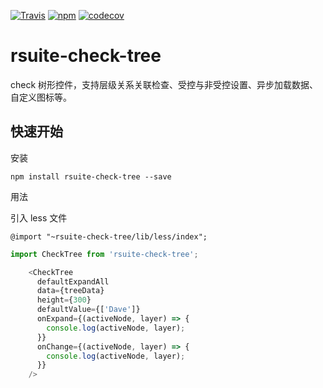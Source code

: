 [![Travis](https://img.shields.io/travis/rsuite/rsuite-check-tree.svg)](https://travis-ci.org/rsuite/rsuite-check-tree) [![npm](https://img.shields.io/npm/v/rsuite-check-tree.svg)](https://www.npmjs.com/package/rsuite-check-tree) [![codecov](https://codecov.io/gh/rsuite/rsuite-check-tree/branch/master/graph/badge.svg)](https://codecov.io/gh/rsuite/rsuite-check-tree)
# rsuite-check-tree

check 树形控件，支持层级关系关联检查、受控与非受控设置、异步加载数据、自定义图标等。



## 快速开始

安装

```
npm install rsuite-check-tree --save
```

用法

引入 less 文件
```
@import "~rsuite-check-tree/lib/less/index";
```


```js
import CheckTree from 'rsuite-check-tree';

    <CheckTree
      defaultExpandAll
      data={treeData}
      height={300}
      defaultValue={['Dave']}
      onExpand={(activeNode, layer) => {
        console.log(activeNode, layer);
      }}
      onChange={(activeNode, layer) => {
        console.log(activeNode, layer);
      }}
    />
```

